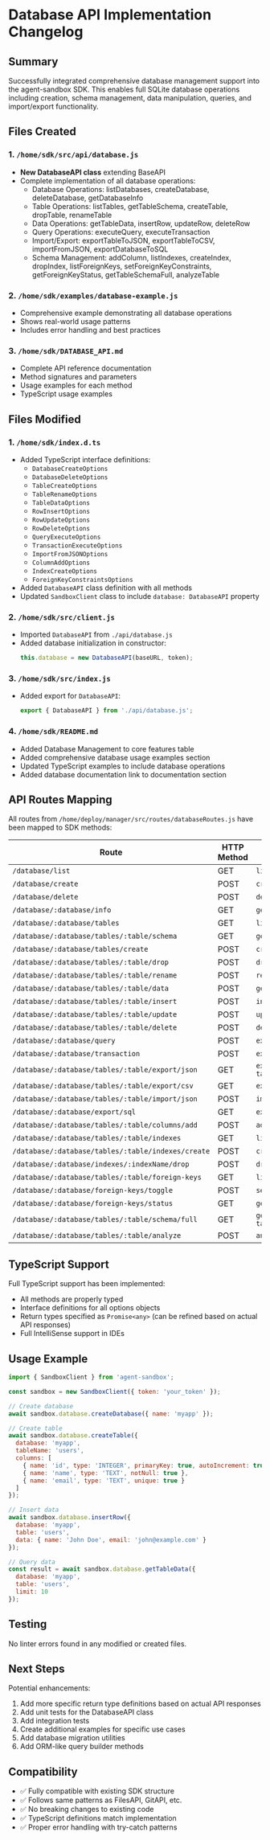 # Database API Implementation Changelog

## Summary

Successfully integrated comprehensive database management support into the agent-sandbox SDK. This enables full SQLite database operations including creation, schema management, data manipulation, queries, and import/export functionality.

## Files Created

### 1. `/home/sdk/src/api/database.js`
- **New DatabaseAPI class** extending BaseAPI
- Complete implementation of all database operations:
  - Database Operations: listDatabases, createDatabase, deleteDatabase, getDatabaseInfo
  - Table Operations: listTables, getTableSchema, createTable, dropTable, renameTable
  - Data Operations: getTableData, insertRow, updateRow, deleteRow
  - Query Operations: executeQuery, executeTransaction
  - Import/Export: exportTableToJSON, exportTableToCSV, importFromJSON, exportDatabaseToSQL
  - Schema Management: addColumn, listIndexes, createIndex, dropIndex, listForeignKeys, setForeignKeyConstraints, getForeignKeyStatus, getTableSchemaFull, analyzeTable

### 2. `/home/sdk/examples/database-example.js`
- Comprehensive example demonstrating all database operations
- Shows real-world usage patterns
- Includes error handling and best practices

### 3. `/home/sdk/DATABASE_API.md`
- Complete API reference documentation
- Method signatures and parameters
- Usage examples for each method
- TypeScript usage examples

## Files Modified

### 1. `/home/sdk/index.d.ts`
- Added TypeScript interface definitions:
  - `DatabaseCreateOptions`
  - `DatabaseDeleteOptions`
  - `TableCreateOptions`
  - `TableRenameOptions`
  - `TableDataOptions`
  - `RowInsertOptions`
  - `RowUpdateOptions`
  - `RowDeleteOptions`
  - `QueryExecuteOptions`
  - `TransactionExecuteOptions`
  - `ImportFromJSONOptions`
  - `ColumnAddOptions`
  - `IndexCreateOptions`
  - `ForeignKeyConstraintsOptions`
- Added `DatabaseAPI` class definition with all methods
- Updated `SandboxClient` class to include `database: DatabaseAPI` property

### 2. `/home/sdk/src/client.js`
- Imported `DatabaseAPI` from `./api/database.js`
- Added database initialization in constructor:
  ```javascript
  this.database = new DatabaseAPI(baseURL, token);
  ```

### 3. `/home/sdk/src/index.js`
- Added export for `DatabaseAPI`:
  ```javascript
  export { DatabaseAPI } from './api/database.js';
  ```

### 4. `/home/sdk/README.md`
- Added Database Management to core features table
- Added comprehensive database usage examples section
- Updated TypeScript examples to include database operations
- Added database documentation link to documentation section

## API Routes Mapping

All routes from `/home/deploy/manager/src/routes/databaseRoutes.js` have been mapped to SDK methods:

| Route | HTTP Method | SDK Method |
|-------|-------------|------------|
| `/database/list` | GET | `listDatabases()` |
| `/database/create` | POST | `createDatabase(options)` |
| `/database/delete` | POST | `deleteDatabase(options)` |
| `/database/:database/info` | GET | `getDatabaseInfo(database)` |
| `/database/:database/tables` | GET | `listTables(database)` |
| `/database/:database/tables/:table/schema` | GET | `getTableSchema(database, table)` |
| `/database/:database/tables/create` | POST | `createTable(options)` |
| `/database/:database/tables/:table/drop` | POST | `dropTable(database, table)` |
| `/database/:database/tables/:table/rename` | POST | `renameTable(options)` |
| `/database/:database/tables/:table/data` | POST | `getTableData(options)` |
| `/database/:database/tables/:table/insert` | POST | `insertRow(options)` |
| `/database/:database/tables/:table/update` | POST | `updateRow(options)` |
| `/database/:database/tables/:table/delete` | POST | `deleteRow(options)` |
| `/database/:database/query` | POST | `executeQuery(options)` |
| `/database/:database/transaction` | POST | `executeTransaction(options)` |
| `/database/:database/tables/:table/export/json` | GET | `exportTableToJSON(database, table)` |
| `/database/:database/tables/:table/export/csv` | GET | `exportTableToCSV(database, table)` |
| `/database/:database/tables/:table/import/json` | POST | `importFromJSON(options)` |
| `/database/:database/export/sql` | GET | `exportDatabaseToSQL(database)` |
| `/database/:database/tables/:table/columns/add` | POST | `addColumn(options)` |
| `/database/:database/tables/:table/indexes` | GET | `listIndexes(database, table)` |
| `/database/:database/tables/:table/indexes/create` | POST | `createIndex(options)` |
| `/database/:database/indexes/:indexName/drop` | POST | `dropIndex(database, indexName)` |
| `/database/:database/tables/:table/foreign-keys` | GET | `listForeignKeys(database, table)` |
| `/database/:database/foreign-keys/toggle` | POST | `setForeignKeyConstraints(options)` |
| `/database/:database/foreign-keys/status` | GET | `getForeignKeyStatus(database)` |
| `/database/:database/tables/:table/schema/full` | GET | `getTableSchemaFull(database, table)` |
| `/database/:database/tables/:table/analyze` | POST | `analyzeTable(database, table)` |

## TypeScript Support

Full TypeScript support has been implemented:
- All methods are properly typed
- Interface definitions for all options objects
- Return types specified as `Promise<any>` (can be refined based on actual API responses)
- Full IntelliSense support in IDEs

## Usage Example

```javascript
import { SandboxClient } from 'agent-sandbox';

const sandbox = new SandboxClient({ token: 'your_token' });

// Create database
await sandbox.database.createDatabase({ name: 'myapp' });

// Create table
await sandbox.database.createTable({
  database: 'myapp',
  tableName: 'users',
  columns: [
    { name: 'id', type: 'INTEGER', primaryKey: true, autoIncrement: true },
    { name: 'name', type: 'TEXT', notNull: true },
    { name: 'email', type: 'TEXT', unique: true }
  ]
});

// Insert data
await sandbox.database.insertRow({
  database: 'myapp',
  table: 'users',
  data: { name: 'John Doe', email: 'john@example.com' }
});

// Query data
const result = await sandbox.database.getTableData({
  database: 'myapp',
  table: 'users',
  limit: 10
});
```

## Testing

No linter errors found in any modified or created files.

## Next Steps

Potential enhancements:
1. Add more specific return type definitions based on actual API responses
2. Add unit tests for the DatabaseAPI class
3. Add integration tests
4. Create additional examples for specific use cases
5. Add database migration utilities
6. Add ORM-like query builder methods

## Compatibility

- ✅ Fully compatible with existing SDK structure
- ✅ Follows same patterns as FilesAPI, GitAPI, etc.
- ✅ No breaking changes to existing code
- ✅ TypeScript definitions match implementation
- ✅ Proper error handling with try-catch patterns

